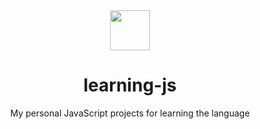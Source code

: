 <div align="center">
  <img height="64" src="https://cdn.simpleicons.org/javascript" /><h1>learning-js</h1>
  <p>My personal JavaScript projects for learning the language</p>
</div>
